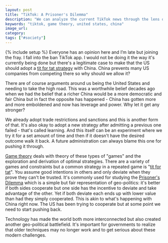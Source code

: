 ```yaml
---
layout: post
title: "TikTok: A Prisoner's Dilemma"
description: "We can analyze the current TikTok news through the lens of the Prisoner's Dilemma and conclude that the United States should start treating China the way China is treating the US."
keywords: "tiktok, game theory, united states, china"
image_url:
category:
tags: ["#society"]
---
```

{% include setup %}
Everyone has an opinion here and I’m late but joining the fray. I fall into the ban TikTok app. I would not be doing it the way it's currently being done but there's a legitimate case to make that the US should adopt a [tit for tat strategy](https://www.investopedia.com/terms/t/tit-for-tat.asp) with China. China prevents many US companies from competing there so why should we allow it?

There are of course arguments around us being the United States and needing to take the high road. This was a worthwhile belief decades ago when we had the belief that a richer China would be a more democratic and fair China but in fact the opposite has happened - China has gotten more and more emboldened and now has leverage and power. Why let it get any stronger?

We already adopt trade restrictions and sanctions and this is another form of that. It's also okay to adopt a new strategy after admitting a previous one failed - that's called learning. And this itself can be an experiment where we try it for a set amount of time and then if it doesn't have the desired outcome walk it back. A future administration can always blame this one for pushing it through.

[Game theory](https://en.wikipedia.org/wiki/Game_theory) deals with theory of these types of "games" and the exploration and derivation of optimal strategies. There are a variety of games and constraints but a common strategy in a repeated game is "[tit for tat](https://www.investopedia.com/terms/t/tit-for-tat.asp)". You assume good intentions in others and only deviate when they prove they can't be trusted. It's commonly used for studying the [Prisoner's Dilemma](https://en.wikipedia.org/wiki/Prisoner%27s_dilemma) which is a simple but fair representation of geo-politics: it's better if both sides cooperate but one side has the incentive to deviate and take advantage of the other. Yet if both deviate each ends up with lower value than had they simply cooperated. This is akin to what's happening with China right now. The US has been trying to cooperate but at some point we need to start pushing back.

Technology has made the world both more interconnected but also created another geo-political battlefield. It's important for governments to realize that older techniques may no longer work and to get serious about these modern challenges.
